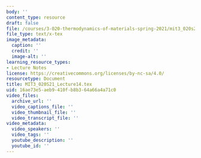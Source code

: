 ```yaml
---
body: ''
content_type: resource
draft: false
file: /courses/3-020-thermodynamics-of-materials-spring-2021/mit3_020s21_lecture14.tex
file_type: text/x-tex
image_metadata:
  caption: ''
  credit: ''
  image-alt: ''
learning_resource_types:
- Lecture Notes
license: https://creativecommons.org/licenses/by-nc-sa/4.0/
resourcetype: Document
title: MIT3_020S21_Lecture14.tex
uid: 16ae73e5-aeb9-410f-b8b3-64a66a4a71c0
video_files:
  archive_url: ''
  video_captions_file: ''
  video_thumbnail_file: ''
  video_transcript_file: ''
video_metadata:
  video_speakers: ''
  video_tags: ''
  youtube_description: ''
  youtube_id: ''
---
```

